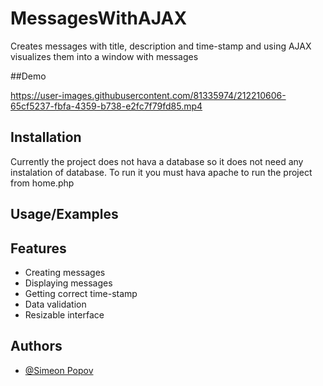 # MessagesWithAJAX
Creates messages with title, description and time-stamp and using
AJAX visualizes them into a window with messages


##Demo



https://user-images.githubusercontent.com/81335974/212210606-65cf5237-fbfa-4359-b738-e2fc7f79fd85.mp4


 
## Installation

Currently the project does not hava a database so it does not need any instalation of database.
To run it you must hava apache to run the project from home.php
    
## Usage/Examples




## Features

- Creating messages
- Displaying messages
- Getting correct time-stamp
- Data validation
- Resizable interface


## Authors

- [@Simeon Popov](https://github.com/Simo-NBU-100673)
